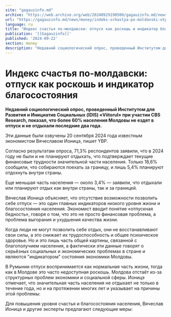 ```yaml
---
site: "gagauzinfo.md"
archive: "https://web.archive.org/web/20240929190500/gagauzinfo.md/news/money/indeks-schastya-po-moldavski-otpusk-kak-roskosh-i-indikator-blagosostoyaniya"
url: "https://gagauzinfo.md/news/money/indeks-schastya-po-moldavski-otpusk-kak-roskosh-i-indikator-blagosostoyaniya"
language: ru
title: "Индекс счастья по-молдавски: отпуск как роскошь и индикатор благосостояния"
publication: '[[Gagauzinfo]]'
published: '2024-09-22'
section: money
description: "Недавний социологический опрос, проведенный Институтом для Развития и Инициатив Социальных (IDIS) «Viitorul» при участии CBS Research, показал, что более 60% населения Молдовы не ездят в отпуск и не отдыхали последние два года."
---
```


# Индекс счастья по-молдавски: отпуск как роскошь и индикатор благосостояния

**Недавний социологический опрос, проведенный Институтом для Развития и Инициатив Социальных (IDIS) «Viitorul» при участии CBS Research, показал, что более 60% населения Молдовы не ездят в отпуск и не отдыхали последние два года.**

Эти данные были озвучены 20 сентября 2024 года известным экономистом Вячеславом Ионицэ, пишет YBP.

Согласно результатам опроса, 71,3% респондентов заявили, что в 2024 году не были и не планируют отдыхать, что подтверждает текущие финансовые трудности значительной части населения. Только 18,6% сообщили, что собираются поехать за границу, и лишь 5,4% планируют отдохнуть внутри страны.

Еще меньшая часть населения — около 3,4% — заявили, что отдыхали или планируют отдых как внутри страны, так и за границей.

Вячеслав Ионицэ объясняет, что отсутствие возможности позволить себе отпуск — это один главных индикаторов низкого уровня жизни и благосостояния населения. Экономист вводит понятие «отпускная бедность», говоря о том, что это не просто финансовая проблема, а проблема выгорания и ухудшения качества жизни.

Когда люди не могут позволить себе отдых, они не восстанавливают свои силы, а это снижает их трудоспособность и общее психическое здоровье. Но и это лишь часть общей картины, связанной с благополучием населения, а фактически эти данные говорят о серьёзных социальных и экономических проблемах в стране и являются "индикатором" состояния экономики Молдовы.

В Румынии отпуск воспринимается как нормальная часть жизни, тогда как в Молдове это часто недоступная роскошь. Молдова отстаёт из-за структурных проблем экономики и социальной сферы. Ионицэ отмечает, что значительная часть населения не отдыхает не только в течение года, но и на протяжении многих лет и указывает на причины этой проблемы:

Для повышения уровня счастья и благосостояния населения, Вячеслав Ионицэ и другие эксперты предлагают следующие меры: